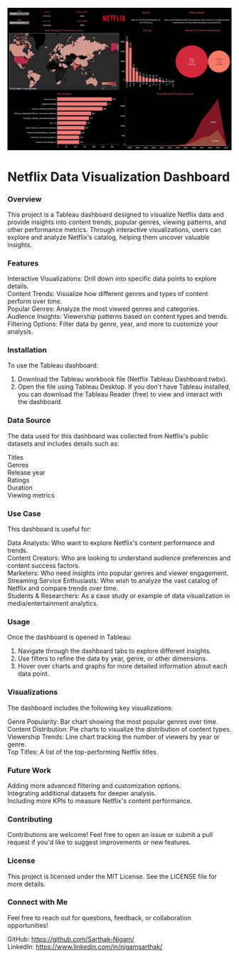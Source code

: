 ![Netflix Dashboard Preview](https://github.com/Sarthak-Nigam/Netflix-Dashboard/blob/main/Netflix%20Tableau%20Dashboard.jpg)


# Netflix Data Visualization Dashboard

### Overview
This project is a Tableau dashboard designed to visualize Netflix data and provide insights into content trends, popular genres, viewing patterns, and other performance metrics. Through interactive visualizations, users can explore and analyze Netflix's catalog, helping them uncover valuable insights.  <br>

### Features
Interactive Visualizations: Drill down into specific data points to explore details.  <br>
Content Trends: Visualize how different genres and types of content perform over time.  <br>
Popular Genres: Analyze the most viewed genres and categories.  <br>
Audience Insights: Viewership patterns based on content types and trends.  <br>
Filtering Options: Filter data by genre, year, and more to customize your analysis.  <br>

### Installation
To use the Tableau dashboard:

1. Download the Tableau workbook file (Netflix Tableau Dashboard.twbx).
2. Open the file using Tableau Desktop.
If you don't have Tableau installed, you can download the Tableau Reader (free) to view and interact with the dashboard.

### Data Source
The data used for this dashboard was collected from Netflix's public datasets and includes details such as:

Titles  <br>
Genres  <br>
Release year  <br>
Ratings  <br>
Duration  <br>
Viewing metrics  <br>

### Use Case
This dashboard is useful for:

Data Analysts: Who want to explore Netflix's content performance and trends.  <br>
Content Creators: Who are looking to understand audience preferences and content success factors.  <br>
Marketers: Who need insights into popular genres and viewer engagement.  <br>
Streaming Service Enthusiasts: Who wish to analyze the vast catalog of Netflix and compare trends over time.  <br>
Students & Researchers: As a case study or example of data visualization in media/entertainment analytics.  <br>

### Usage
Once the dashboard is opened in Tableau:

1. Navigate through the dashboard tabs to explore different insights.  <br>
2. Use filters to refine the data by year, genre, or other dimensions.  <br>
3. Hover over charts and graphs for more detailed information about each data point.  <br>

### Visualizations
The dashboard includes the following key visualizations:

Genre Popularity: Bar chart showing the most popular genres over time.  <br>
Content Distribution: Pie charts to visualize the distribution of content types.  <br>
Viewership Trends: Line chart tracking the number of viewers by year or genre.  <br>
Top Titles: A list of the top-performing Netflix titles.

### Future Work
Adding more advanced filtering and customization options.  <br>
Integrating additional datasets for deeper analysis.  <br>
Including more KPIs to measure Netflix's content performance.  <br>

### Contributing
Contributions are welcome! Feel free to open an issue or submit a pull request if you'd like to suggest improvements or new features.

### License
This project is licensed under the MIT License. See the LICENSE file for more details.

### Connect with Me
Feel free to reach out for questions, feedback, or collaboration opportunities!

GitHub: https://github.com/Sarthak-Nigam/  <br>
LinkedIn: https://www.linkedin.com/in/nigamsarthak/
